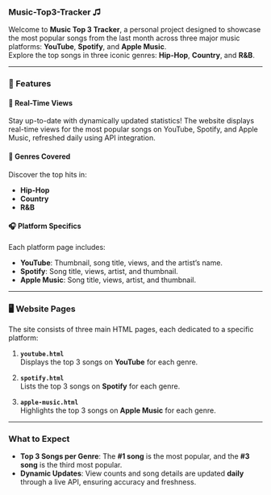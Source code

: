 ### Music-Top3-Tracker ♫

Welcome to **Music Top 3 Tracker**, a personal project designed to showcase the most popular songs from the last month across three major music platforms: **YouTube**, **Spotify**, and **Apple Music**. <br>
Explore the top songs in three iconic genres: **Hip-Hop**, **Country**, and **R&B**.

---

### **🌟 Features**

#### **🎵 Real-Time Views**
Stay up-to-date with dynamically updated statistics! The website displays real-time views for the most popular songs on YouTube, Spotify, and Apple Music, refreshed daily using API integration.

#### **🎸 Genres Covered**
Discover the top hits in:
- **Hip-Hop** 
- **Country** 
- **R&B** 

#### **🎧 Platform Specifics**
Each platform page includes:
- **YouTube**: Thumbnail, song title, views, and the artist’s name.
- **Spotify**: Song title, views, artist, and thumbnail.
- **Apple Music**: Song title, views, artist, and thumbnail.

---

### **🖥️ Website Pages**

The site consists of three main HTML pages, each dedicated to a specific platform:

1. **`youtube.html`**  
   Displays the top 3 songs on **YouTube** for each genre.

2. **`spotify.html`**  
   Lists the top 3 songs on **Spotify** for each genre.

3. **`apple-music.html`**  
   Highlights the top 3 songs on **Apple Music** for each genre.

---

### **What to Expect**
- **Top 3 Songs per Genre**: The **#1 song** is the most popular, and the **#3 song** is the third most popular.  
- **Dynamic Updates**: View counts and song details are updated **daily** through a live API, ensuring accuracy and freshness.
